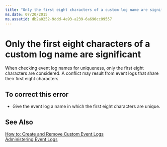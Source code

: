 ```yaml
---
title: "Only the first eight characters of a custom log name are significant"
ms.date: 07/20/2015
ms.assetid: db2a0252-9ddd-4e93-a239-6a690cc09557
---
```

# Only the first eight characters of a custom log name are significant
When checking event log names for uniqueness, only the first eight characters are considered. A conflict may result from event logs that share their first eight characters.  
  
## To correct this error  
  
-   Give the event log a name in which the first eight characters are unique.  
  
## See Also  
 [How to: Create and Remove Custom Event Logs](https://msdn.microsoft.com/library/af9b7da0-80c7-46ac-b7f7-897063ddd503)  
 [Administering Event Logs](https://msdn.microsoft.com/library/35f53238-bdd2-417b-acd8-2fd9f7397f18)
